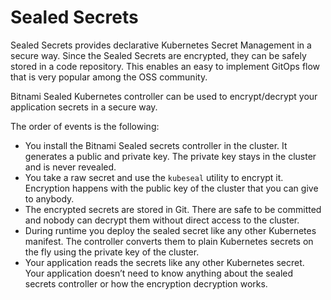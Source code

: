 # Sealed Secrets

Sealed Secrets provides declarative Kubernetes Secret Management in a secure way. Since the Sealed Secrets are encrypted, they can be safely stored in a code repository. This enables an easy to implement GitOps flow that is very popular among the OSS community.

Bitnami Sealed Kubernetes controller can be used to encrypt/decrypt your application secrets in a secure way.

The order of events is the following:

- You install the Bitnami Sealed secrets controller in the cluster. It generates a public and private key. The private key stays in the cluster and is never revealed.
- You take a raw secret and use the `kubeseal` utility to encrypt it. Encryption happens with the public key of the cluster that you can give to anybody.
- The encrypted secrets are stored in Git. There are safe to be committed and nobody can decrypt them without direct access to the cluster.
- During runtime you deploy the sealed secret like any other Kubernetes manifest. The controller converts them to plain Kubernetes secrets on the fly using the private key of the cluster.
- Your application reads the secrets like any other Kubernetes secret. Your application doesn’t need to know anything about the sealed secrets controller or how the encryption decryption works.
